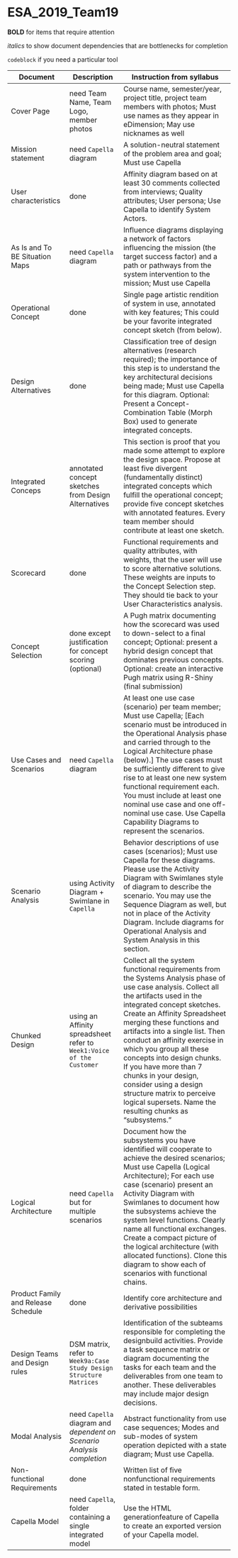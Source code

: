# ESA_2019_Team19

**BOLD** for items that require attention

*italics* to show document dependencies that are bottlenecks for completion

`codeblock` if you need a particular tool

|Document|Description|Instruction from syllabus|
|--|--|--|
|Cover Page| need Team Name, Team Logo, member photos|Course name, semester/year, project title, project team members with photos; Must use names as they appear in eDimension; May use nicknames as well |
|Mission statement| need `Capella` diagram|A solution-neutral statement of the problem area and goal; Must use Capella|
|User characteristics| done |Affinity diagram based on at least 30 comments collected from interviews; Quality attributes; User persona; Use Capella to identify System Actors.|
|As Is and To BE Situation Maps| need `Capella` diagram|Influence diagrams displaying a network of factors influencing the mission (the target success factor) and a path or pathways from the system intervention to the mission; Must use Capella |for these maps. 
|Operational Concept| done |Single page artistic rendition of system in use, annotated with key features; This could be your favorite integrated concept sketch (from below).|
|Design Alternatives| done |Classification tree of design alternatives (research required); the importance of this step is to understand the key architectural decisions being made; Must use Capella for this diagram. Optional: Present a Concept-Combination Table (Morph Box) used to generate integrated concepts.|
|Integrated Conceps| annotated concept sketches from Design Alternatives|This section is proof that you made some attempt to explore the design space. Propose at least five divergent (fundamentally distinct) integrated concepts which fulfill the operational concept; provide five concept sketches with annotated features. Every team member should contribute at least one sketch. |
|Scorecard|done|Functional requirements and quality attributes, with weights, that the user will use to score alternative solutions. These weights are inputs to the Concept Selection step. They should tie back to your User Characteristics analysis. |
|Concept Selection|done except justification for concept scoring (optional)|A Pugh matrix documenting how the scorecard was used to down-select to a final concept; Optional: present a hybrid design concept that dominates previous concepts. Optional: create an interactive Pugh matrix using R-Shiny (final submission) |
|Use Cases and Scenarios| need `Capella` diagram|At least one use case (scenario) per team member; Must use Capella; [Each scenario must be introduced in the Operational Analysis phase and carried through to the Logical Architecture phase (below).] The use cases must be sufficiently different to give rise to at least one new system functional requirement each. You must include at least one nominal use case and one off-nominal use case. Use Capella Capability Diagrams to represent the scenarios.|
|Scenario Analysis| using Activity Diagram + Swimlane in `Capella`|Behavior descriptions of use cases (scenarios); Must use Capella for these diagrams. Please use the Activity Diagram with Swimlanes style of diagram to describe the scenario. You may use the Sequence Diagram as well, but not in place of the Activity Diagram. Include diagrams for Operational Analysis and System Analysis in this section. |
|Chunked Design| using an Affinity spreadsheet refer to `Week1:Voice of the Customer`|Collect all the system functional requirements from the Systems Analysis phase of use case analysis. Collect all the artifacts used in the integrated concept sketches. Create an Affinity Spreadsheet merging these functions and artifacts into a single list. Then conduct an affinity exercise in which you group all these concepts into design chunks. If you have more than 7 chunks in your design, consider using a design structure matrix to perceive logical supersets. Name the resulting chunks as “subsystems.” |
|Logical Architecture|need `Capella` but for multiple scenarios|Document how the subsystems you have identified will cooperate to achieve the desired scenarios; Must use Capella (Logical Architecture); For each use case (scenario) present an Activity Diagram with Swimlanes to document how the subsystems achieve the system level functions. Clearly name all functional exchanges. Create a compact picture of the logical architecture (with allocated functions). Clone this diagram to show each of scenarios with functional chains. |
|Product Family and Release Schedule| done|Identify core architecture and derivative possibilities|
|Design Teams and Design rules| DSM matrix, refer to `Week9a:Case Study Design Structure Matrices`|Identification of the subteams responsible for completing the designbuild activities. Provide a task sequence matrix or diagram documenting the tasks for each team and the deliverables from one team to another. These deliverables may include major design decisions. |
|Modal Analysis| need `Capella` diagram and *dependent on Scenario Analysis completion*|Abstract functionality from use case sequences; Modes and sub-modes of system operation depicted with a state diagram; Must use Capella.|
|Non-functional Requirements| done |Written list of five nonfunctional requirements stated in testable form. |Written list of five nonfunctional requirements stated in testable form. |
|Capella Model| need `Capella`, folder containing a single integrated model|Use the HTML generationfeature of Capella to create an exported version of your Capella model. |

